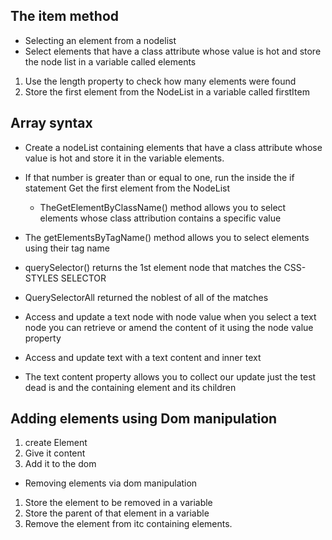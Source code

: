 ## The item method
- Selecting an element from a nodelist
- Select elements that have a class attribute whose value is hot and store the node list in a variable called elements
1. Use the length property to check how many elements were found
1. Store the first element from the NodeList in a variable called firstItem

## Array syntax
- Create a nodeList containing elements that have a class attribute whose value is hot and store it in the variable elements. 
- If that number is greater than or equal to one, run the inside the if statement
Get the first element from the NodeList 
  - TheGetElementByClassName() method allows you to select elements whose class attribution contains a specific value

 - The getElementsByTagName() method allows you to select elements using their tag name

 - querySelector() returns the 1st element node that matches the CSS-STYLES SELECTOR
 - QuerySelectorAll returned the noblest of all of the matches

 - Access and update a text node with node value 
when you select a text node you can retrieve or amend the content of it using the node value property

 - Access and update text with a text content and inner text

-  The text content property allows you to collect our update just the test dead is and the containing element and its children

## Adding elements using Dom manipulation
1. create Element
1. Give it content
1. Add it to the dom
- Removing elements via dom manipulation 
1. Store the element to be removed in a variable
1. Store the parent of that element in a variable
1. Remove the element from itc containing elements.
